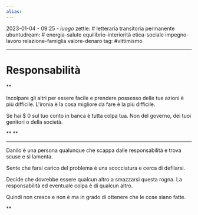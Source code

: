 ```yaml
---
alias: 
---
```

2023-01-04 - 09:25 - *luogo*
zettle: # letteraria transitoria permanente
ubuntudream: # energia-salute equilibrio-interiorità etica-sociale impegno-lavoro relazione-famiglia valore-denaro 
tag: #vittimismo

---
# Responsabilità

**

Incolpare gli altri per essere facile e prendere possesso delle tue azioni è più difficile. L'ironia è la cosa migliore da fare è la più difficile.

Se hai $ 0 sul tuo conto in banca è tutta colpa tua. Non del governo, dei tuoi genitori o della società.

**
**

---

Danilo è una persona qualunque che scappa dalle responsabilità e trova scuse e si lamenta.

Sente che farsi carico del problema è una scocciatura e cerca di defilarsi.

Decide che dovrebbe essere qualcun altro a smazzarsi questa rogna. La responsabilità ed eventuale colpa è di qualcun altro.

Quindi non cresce e non è ma in grado di ottenere che le cose siano fatte.

**